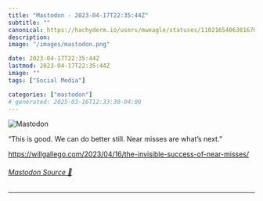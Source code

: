 ```yaml
---
title: "Mastodon - 2023-04-17T22:35:44Z"
subtitle: ""
canonical: https://hachyderm.io/users/mweagle/statuses/110216540638167007
description:
image: "/images/mastodon.png"

date: 2023-04-17T22:35:44Z
lastmod: 2023-04-17T22:35:44Z
image: ""
tags: ["Social Media"]

categories: ["mastodon"]
# generated: 2025-03-16T12:33:30-04:00
---
```

![Mastodon](/images/mastodon.png)

<p>“This is good. We can do better still. Near misses are what’s next.”</p><p><a href="https://willgallego.com/2023/04/16/the-invisible-success-of-near-misses/" target="_blank" rel="nofollow noopener noreferrer" translate="no"><span class="invisible">https://</span><span class="ellipsis">willgallego.com/2023/04/16/the</span><span class="invisible">-invisible-success-of-near-misses/</span></a></p>


###### [Mastodon Source 🐘](https://hachyderm.io/@mweagle/110216540638167007)

___
